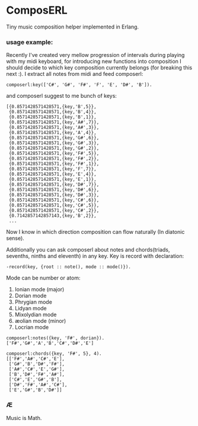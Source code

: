 # ComposERL #
Tiny music composition helper implemented in Erlang.

### usage example:

Recently I've created very mellow progression of intervals during playing with my midi keyboard, for introducing new functions into composition I should decide to which key composition currently belongs (for breaking this next :). I extract all notes from midi and feed composerl:

`composerl:key(['C#', 'G#', 'F#', 'F', 'E', 'D#', 'B']).`

and composerl suggest to me bunch of keys:

```
[{0.8571428571428571,{key,'B',5}},
 {0.8571428571428571,{key,'B',4}},
 {0.8571428571428571,{key,'B',1}},
 {0.8571428571428571,{key,'A#',7}},
 {0.8571428571428571,{key,'A#',3}},
 {0.8571428571428571,{key,'A',4}},
 {0.8571428571428571,{key,'G#',6}},
 {0.8571428571428571,{key,'G#',3}},
 {0.8571428571428571,{key,'G#',2}},
 {0.8571428571428571,{key,'F#',5}},
 {0.8571428571428571,{key,'F#',2}},
 {0.8571428571428571,{key,'F#',1}},
 {0.8571428571428571,{key,'F',7}},
 {0.8571428571428571,{key,'E',4}},
 {0.8571428571428571,{key,'E',1}},
 {0.8571428571428571,{key,'D#',7}},
 {0.8571428571428571,{key,'D#',6}},
 {0.8571428571428571,{key,'D#',3}},
 {0.8571428571428571,{key,'C#',6}},
 {0.8571428571428571,{key,'C#',5}},
 {0.8571428571428571,{key,'C#',2}},
 {0.7142857142857143,{key,'B',2}},
 ...
```

Now I know in which direction composition can flow naturally (In diatonic sense).

Additionally you can ask composerl about notes and chords(triads, sevenths, ninths and eleventh) in any key. Key is record with declaration:

`-record(key, {root :: note(),
	       mode :: mode()}).`

Mode can be number or atom:

 1. Ionian mode (major)
 2. Dorian mode
 3. Phrygian mode
 4. Lidyan mode
 5. Mixolydian mode
 6. æolian mode (minor)
 7. Locrian mode

```
composerl:notes({key, 'F#', dorian}).
['F#','G#','A','B','C#','D#','E']
```

```
composerl:chords({key, 'F#', 5}, 4).
[['F#','A#','C#','E'],
 ['G#','B','D#','F#'],
 ['A#','C#','E','G#'],
 ['B','D#','F#','A#'],
 ['C#','E','G#','B'],
 ['D#','F#','A#','C#'],
 ['E','G#','B','D#']]
```



### Æ
Music is Math.
